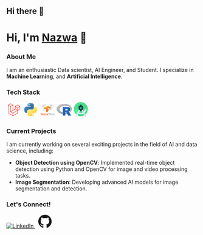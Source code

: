 ## Hi there 👋
# Hi, I'm [Nazwa](https://github.com/hildasyafira) 👋

### About Me
I am an enthusiastic Data scientist, AI Engineer, and Student. I specialize in **Machine Learning**, and **Artificial Intelligence**. 

### Tech Stack
<code><img height="40" alt="laravel" src="https://raw.githubusercontent.com/github/explore/main/topics/laravel/laravel.png"></code>
<code><img height="40" alt="python" src="https://raw.githubusercontent.com/github/explore/main/topics/python/python.png"></code>
<code><img height="40" alt="tensorflow" src="https://raw.githubusercontent.com/github/explore/main/topics/tensorflow/tensorflow.png"></code>
<code><img height="40" alt="r-studio" src="https://raw.githubusercontent.com/github/explore/main/topics/r/r.png"></code>
<code><img height="40" alt="android-studio" src="https://raw.githubusercontent.com/github/explore/main/topics/android-studio/android-studio.png"></code>

### Current Projects
I am currently working on several exciting projects in the field of AI and data science, including:
- **Object Detection using OpenCV**: Implemented real-time object detection using Python and OpenCV for image and video processing tasks.
- **Image Segmentation**: Developing advanced AI models for image segmentation and detection.


### Let's Connect!
<a href="https://www.linkedin.com/in/nazwa-hildasyafira-a15169380/">
  <img height="35" alt="LinkedIn" src="https://upload.wikimedia.org/wikipedia/commons/c/ca/LinkedIn_logo_initials.png">
</a>&nbsp

<a href="https://github.com/hildasyafira">
  <img height="35" alt="GitHub" src="https://raw.githubusercontent.com/github/explore/main/topics/github/github.png">
</a>
<!--
**hildasyafira/hildasyafira** is a ✨ _special_ ✨ repository because its `README.md` (this file) appears on your GitHub profile.

Here are some ideas to get you started:

- 🔭 I’m currently working on ...
- 🌱 I’m currently learning ...
- 👯 I’m looking to collaborate on ...
- 🤔 I’m looking for help with ...
- 💬 Ask me about ...
- 📫 How to reach me: ...
- 😄 Pronouns: ...
- ⚡ Fun fact: ...
-->
